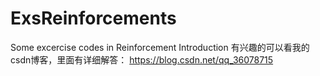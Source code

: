 # ExsReinforcements
Some excercise codes in Reinforcement Introduction
有兴趣的可以看我的csdn博客，里面有详细解答：
https://blog.csdn.net/qq_36078715

